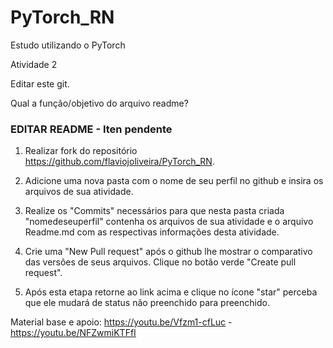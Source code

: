 # PyTorch_RN
Estudo utilizando o PyTorch

Atividade 2 

Editar este git.

Qual a função/objetivo do arquivo readme?


### EDITAR README - Iten pendente

1. Realizar fork do repositório https://github.com/flaviojoliveira/PyTorch_RN.



2. Adicione uma nova pasta com o nome de seu perfil no github e insira os arquivos de sua atividade.



3. Realize os "Commits" necessários para que nesta pasta criada "nomedeseuperfil" contenha os arquivos de sua atividade e o arquivo Readme.md com as respectivas informações desta atividade.



4. Crie uma "New Pull request"  após o github lhe mostrar o comparativo das versões de seus arquivos. Clique no botão verde "Create pull request".



5. Após esta etapa retorne ao link acima e clique no ícone "star" perceba que ele mudará de status não preenchido para preenchido.



Material base e apoio: https://youtu.be/Vfzm1-cfLuc - https://youtu.be/NFZwmiKTFfI

